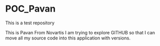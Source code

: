 POC_Pavan
=========

This is a test repository

This is Pavan From Novartis
I am trying to explore GITHUB so that I can move all my source code into this application with versions.
